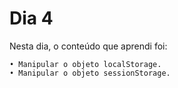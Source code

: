 # Dia 4


Nesta dia, o conteúdo que aprendi foi:

    • Manipular o objeto localStorage. 
    • Manipular o objeto sessionStorage. 

